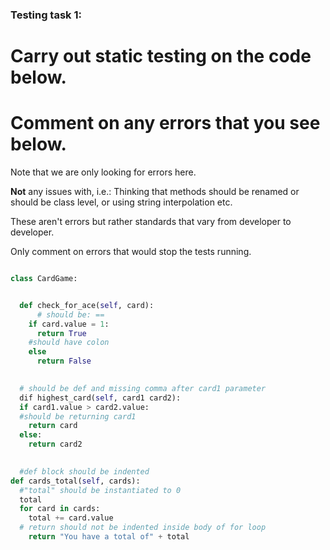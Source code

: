 ### Testing task 1:
# Carry out static testing on the code below.
# Comment on any errors that you see below.

Note that we are only looking for errors here.

**Not** any issues with, i.e.: 
Thinking that methods should be renamed or should be class level, or using string interpolation etc. 

These aren't errors but rather standards that vary from developer to developer. 

Only comment on errors that would stop the tests running.

```python

class CardGame:


  def check_for_ace(self, card):
      # should be: ==
    if card.value = 1:
      return True
    #should have colon
    else
      return False
   

  # should be def and missing comma after card1 parameter
  dif highest_card(self, card1 card2):
  if card1.value > card2.value:
  #should be returning card1
    return card
  else:
    return card2
  

  #def block should be indented
def cards_total(self, cards):
  #"total" should be instantiated to 0
  total
  for card in cards:
    total += card.value
  # return should not be indented inside body of for loop
    return "You have a total of" + total
```
